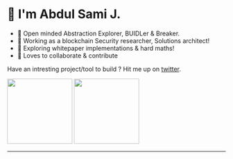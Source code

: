<h1>👋 I'm Abdul Sami J. </h1>

- 🎒 Open minded Abstraction Explorer, BUIDLer & Breaker.
- 🔭 Working as a blockchain Security researcher, Solutions architect!
- 🌱 Exploring whitepaper implementations & hard maths!
- 👯 Loves to collaborate & contribute

Have an intresting project/tool to build ? Hit me up on [twitter](https://twitter.com/abdulsamijay).

<p>
  <img height= "150" src="https://github-readme-stats.vercel.app/api?username=abdulsamijay&theme=react&show_icons=true&include_all_commits=true" />
  <img height= "150" src="https://github-readme-stats.vercel.app/api/top-langs/?username=abdulsamijay&theme=react&layout=compact" />
</p>

------
